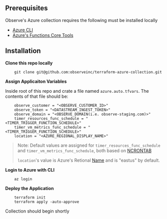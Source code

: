 ## Prerequisites

Observe's Azure collection requires the following must be installed locally
- [Azure CLI](https://learn.microsoft.com/en-us/cli/azure/install-azure-cli)
- [Azure's Functions Core Tools](https://learn.microsoft.com/en-us/azure/azure-functions/functions-run-local?tabs=v4%2Cmacos%2Ccsharp%2Cportal%2Cbash#install-the-azure-functions-core-tools)

## Installation

**Clone this repo locally**

```
    git clone git@github.com:observeinc/terraform-azure-collection.git
```

**Assign Applicaiton Variables**

Inside root of this repo and crate a file named `azure.auto.tfvars`. The contents of that file should be:
```
    observe_customer = "<OBSERVE_CUSTOMER_ID>"
    observe_token = "<DATASTREAM_INGEST_TOKEN>"
    observe_domain = "<OBSERVE_DOMAIN(i.e. observe-staging.com)>"
    timer_resources_func_schedule = "<TIMER_TRIGGER_FUNCTION_SCHEDULE>" 
    timer_vm_metrics_func_schedule = "<TIMER_TRIGGER_FUNCTION_SCHEDULE>"
    location = "<AZURE_REGIONAL_DISPLAY_NAME>"
```
> Note: Default values are assigned for `timer_resources_func_schedule` and `timer_vm_metrics_func_schedule`, both based on [NCRONTAB](https://learn.microsoft.com/en-us/azure/azure-functions/functions-bindings-timer?tabs=in-process&pivots=programming-language-csharp#ncrontab-examples)
>
> `location`'s value is Azure's Retional [Name](https://azuretracks.com/2021/04/current-azure-region-names-reference/) and is "eastus" by default.

**Login to Azure with CLI**

```
    az login
```

**Deploy the Application**

```
    terraform init
    terraform apply -auto-approve
```

Collection should begin shortly
